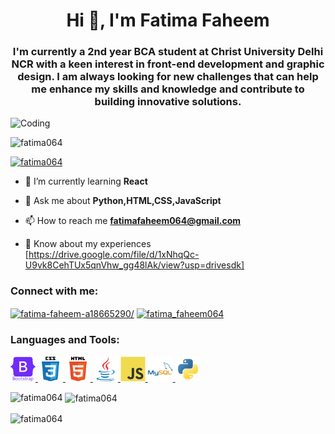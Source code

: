 <h1 align="center">Hi 👋, I'm Fatima Faheem</h1>
<h3 align="center">I'm currently a 2nd year BCA student at Christ University Delhi NCR with a keen interest in front-end development and graphic design. I am always looking for new challenges that can help me enhance my skills and knowledge and contribute to building innovative solutions.</h3>
<img align"right" alt="Coding" width="400" src="https://media.baamboozle.com/uploads/images/144726/1664375442_31055_gif-url.gif">


<p align="left"> <img src="https://komarev.com/ghpvc/?username=fatima064&label=Profile%20views&color=0e75b6&style=flat" alt="fatima064" /> </p>

<p align="left"> <a href="https://github.com/ryo-ma/github-profile-trophy"><img src="https://github-profile-trophy.vercel.app/?username=fatima064" alt="fatima064" /></a> </p>

- 🌱 I’m currently learning **React**

- 💬 Ask me about **Python,HTML,CSS,JavaScript**

- 📫 How to reach me **fatimafaheem064@gmail.com**

- 📄 Know about my experiences [https://drive.google.com/file/d/1xNhqQc-U9vk8CehTUx5qnVhw_gg48lAk/view?usp=drivesdk]

<h3 align="left">Connect with me:</h3>
<p align="left">
<a href="https://linkedin.com/in/fatima-faheem-a18665290/" target="blank"><img align="center" src="https://raw.githubusercontent.com/rahuldkjain/github-profile-readme-generator/master/src/images/icons/Social/linked-in-alt.svg" alt="fatima-faheem-a18665290/" height="30" width="40" /></a>
<a href="https://instagram.com/fatima_faheem064" target="blank"><img align="center" src="https://raw.githubusercontent.com/rahuldkjain/github-profile-readme-generator/master/src/images/icons/Social/instagram.svg" alt="fatima_faheem064" height="30" width="40" /></a>
</p>

<h3 align="left">Languages and Tools:</h3>
<p align="left"> <a href="https://getbootstrap.com" target="_blank" rel="noreferrer"> <img src="https://raw.githubusercontent.com/devicons/devicon/master/icons/bootstrap/bootstrap-plain-wordmark.svg" alt="bootstrap" width="40" height="40"/> </a> <a href="https://www.w3schools.com/css/" target="_blank" rel="noreferrer"> <img src="https://raw.githubusercontent.com/devicons/devicon/master/icons/css3/css3-original-wordmark.svg" alt="css3" width="40" height="40"/> </a> <a href="https://www.w3.org/html/" target="_blank" rel="noreferrer"> <img src="https://raw.githubusercontent.com/devicons/devicon/master/icons/html5/html5-original-wordmark.svg" alt="html5" width="40" height="40"/> </a> <a href="https://www.java.com" target="_blank" rel="noreferrer"> <img src="https://raw.githubusercontent.com/devicons/devicon/master/icons/java/java-original.svg" alt="java" width="40" height="40"/> </a> <a href="https://developer.mozilla.org/en-US/docs/Web/JavaScript" target="_blank" rel="noreferrer"> <img src="https://raw.githubusercontent.com/devicons/devicon/master/icons/javascript/javascript-original.svg" alt="javascript" width="40" height="40"/> </a> <a href="https://www.mysql.com/" target="_blank" rel="noreferrer"> <img src="https://raw.githubusercontent.com/devicons/devicon/master/icons/mysql/mysql-original-wordmark.svg" alt="mysql" width="40" height="40"/> </a> <a href="https://www.python.org" target="_blank" rel="noreferrer"> <img src="https://raw.githubusercontent.com/devicons/devicon/master/icons/python/python-original.svg" alt="python" width="40" height="40"/> </a> </p>

<p><img align="left" src="https://github-readme-stats.vercel.app/api/top-langs?username=fatima064&show_icons=true&locale=en&layout=compact" alt="fatima064" /></p>

<p>&nbsp;<img align="center" src="https://github-readme-stats.vercel.app/api?username=fatima064&show_icons=true&locale=en" alt="fatima064" /></p>

<p><img align="center" src="https://github-readme-streak-stats.herokuapp.com/?user=fatima064&" alt="fatima064" /></p>
